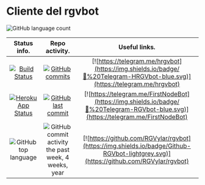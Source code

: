 # Cliente del rgvbot








![GitHub language count](https://img.shields.io/github/languages/count/RGVylar/rgvbotWithHTML.svg)





| Status info. | Repo activity. | Useful links. |
|     :---:    |     :---:      |     :---:     |
| [![Build Status](https://travis-ci.org/RGVylar/rgvbotWithHTML.svg?branch=master)](https://travis-ci.org/RGVylar/rgvbotWithHTML)   | [![GitHub commits](https://img.shields.io/github/commits-since/RGVylar/rgvbotWithHTML/0.0.1.svg)](https://github.com/RGVylar/rgvbotWithHTML/commits/master)     | [![https://telegram.me/hrgvbot](https://img.shields.io/badge/💬%20Telegram-HRGVbot-blue.svg)](https://telegram.me/hrgvbot)    |
| [![Heroku App Status](http://heroku-shields.herokuapp.com/rgvbot-with-html)](https://rgvbot-with-html.herokuapp.com)     | [![GitHub last commit](https://img.shields.io/github/last-commit/RGVylar/rgvbotWithHTML.svg)](https://github.com/RGVylar/rgvbotWithHTML)       | [![https://telegram.me/FirstNodeBot](https://img.shields.io/badge/💬%20Telegram-RGVbot-blue.svg)](https://telegram.me/FirstNodeBot)      |
| ![GitHub top language](https://img.shields.io/github/languages/top/RGVylar/rgvbotWithHTML.svg) | ![GitHub commit activity the past week, 4 weeks, year](https://img.shields.io/github/commit-activity/y/RGVylar/rgvbotWithHTML.svg)| [![https://github.com/RGVylar/rgvbot](https://img.shields.io/badge/Github-RGVbot-lightgrey.svg)](https://github.com/RGVylar/rgvbot) |
